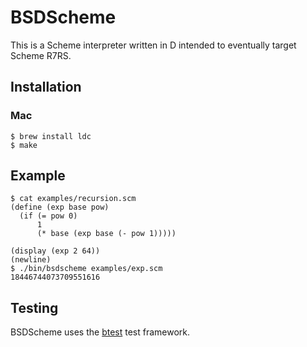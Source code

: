 # BSDScheme

This is a Scheme interpreter written in D intended to eventually target Scheme R7RS.

## Installation

### Mac

```
$ brew install ldc
$ make
```

## Example

```
$ cat examples/recursion.scm
(define (exp base pow)
  (if (= pow 0)
      1
      (* base (exp base (- pow 1)))))

(display (exp 2 64))
(newline)
$ ./bin/bsdscheme examples/exp.scm
18446744073709551616
```

## Testing

BSDScheme uses the [btest](https://github.com/briansteffens/btest) test framework.